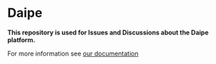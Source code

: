 # Daipe

**This repository is used for Issues and Discussions about the Daipe platform.**

For more information see [our documentation](https://docs.daipe.ai/)
